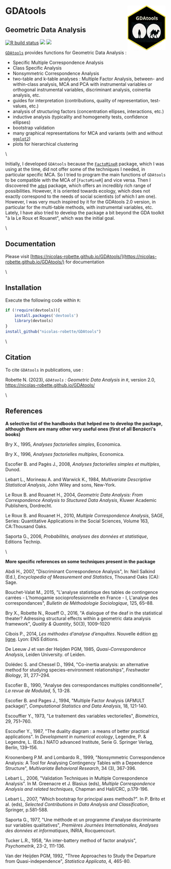 # **GDAtools** <img src="man/figures/GDAtools.png" height=140px width=120px alt="" align="right" />

## Geometric Data Analysis

<!-- badges: start -->
  [![R build status](https://github.com/nicolas-robette/GDAtools/workflows/R-CMD-check/badge.svg)](https://github.com/nicolas-robette/GDAtools/actions)
  [![](https://www.r-pkg.org/badges/version/GDAtools?color=blue)](https://cran.r-project.org/package=GDAtools)
  [![](http://cranlogs.r-pkg.org/badges/last-month/GDAtools?color=orange)](https://cran.r-project.org/package=GDAtools)
<!-- badges: end -->

[`GDAtools`](https://nicolas-robette.github.io/GDAtools/) provides functions for Geometric Data Analysis :

* Specific Multiple Correspondence Analysis
* Class Specific Analysis
* Nonsymmetric Correspondence Analysis
* two-table and k-table analyses : Multiple Factor Analysis, between- and within-class analysis, MCA and PCA with instrumental variables or orthogonal instrumental variables, discriminant analysis, coinertia analysis, etc.
* guides for interpretation (contributions, quality of representation, test-values, etc.)
* analysis of structuring factors (concentration ellipses, interactions, etc.)
* inductive analysis (typicality and homogeneity tests, confidence ellipses)
* bootstrap validation
* many graphical representations for MCA and variants (with and without [`ggplot2`](https://ggplot2.tidyverse.org/))
* plots for hierarchical clustering

\ 

Initially, I developed `GDAtools` because the [`FactoMineR`](http://factominer.free.fr/) package, which I was using at the time, did not offer some of the techniques I needed, in particular specific MCA. So I tried to program the main functions of `GDAtools` to be compatible with the MCA of [`FactoMineR`] and vice versa.
Then I discovered the [`ade4`](http://pbil.univ-lyon1.fr/ade4/home.php?lang=eng) package, which offers an incredibly rich range of possibilities. However, it is oriented towards ecology, which does not exactly correspond to the needs of social scientists (of which I am one). However, I was very much inspired by it for the GDAtools 2.0 version, in particular for the multi-table methods, with instrumental variables, etc.
Lately, I have also tried to develop the package a bit beyond the GDA toolkit "à la Le Roux et Rouanet", which was the initial goal.

\ 

## Documentation

Please visit [https://nicolas-robette.github.io/GDAtools/](https://nicolas-robette.github.io/GDAtools/) for documentation

\ 

## Installation

Execute the following code within `R`:

``` r
if (!require(devtools)){
    install.packages('devtools')
    library(devtools)
}
install_github("nicolas-robette/GDAtools")
```

\ 

## Citation

To cite `GDAtools` in publications, use :

Robette N. (2023), *`GDAtools` : Geometric Data Analysis in `R`*, version 2.0, https://nicolas-robette.github.io/GDAtools/

\ 

## References

**A selective list of the handbooks that helped me to develop the package, although there are many other very useful ones (first of all Benzécri's books)**

Bry X., 1995, *Analyses factorielles simples*, Economica.

Bry X., 1996, *Analyses factorielles multiples*, Economica.

Escofier B. and Pagès J., 2008, *Analyses factorielles simples et multiples*, Dunod.

Lebart L., Morineau A. and Warwick K., 1984, *Multivariate Descriptive Statistical Analysis*, John Wiley and sons, New-York.

Le Roux B. and Rouanet H., 2004, *Geometric Data Analysis: From Correspondence Analysis to Stuctured Data Analysis*, Kluwer Academic Publishers, Dordrecht.

Le Roux B. and Rouanet H., 2010, *Multiple Correspondence Analysis*, SAGE, Series: Quantitative Applications in the Social Sciences, Volume 163, CA:Thousand Oaks.

Saporta G., 2006, *Probabilités, analyses des données et statistique*, Editions Technip.

\ 

**More specific references on some techniques present in the package**

Abdi H., 2007, "Discriminant Correspondence Analysis", In: Neil Salkind (Ed.), *Encyclopedia of Measurement and Statistics*, Thousand Oaks (CA): Sage. 

Bouchet-Valat M., 2015, "L'analyse statistique des tables de contingence carrées - L'homogamie socioprofessionnelle en
France - I, L'analyse des correspondances", *Bulletin de Méthodologie Sociologique*, 125, 65–88. [<doi>](doi:10.1177/0759106314555655)

Bry X., Robette N., Roueff O., 2016, "A dialogue of the deaf in the statistical theater? Adressing structural effects within a geometric data analysis framework", *Quality & Quantity*, 50(3), 1009–1020 [<doi>](https://link.springer.com/article/10.1007/s11135-015-0187-z)

Cibois P., 2014, *Les méthodes d’analyse d’enquêtes*. Nouvelle édition [en ligne](http://books.openedition.org/enseditions/1443). Lyon: ENS Éditions.

De Leeuw J et van der Heijden PGM, 1985, *Quasi-Correspondence Analysis*, Leiden University.
of Leiden.

Dolédec S. and Chessel D., 1994, "Co-inertia analysis: an alternative method for studying species-environment relationships", *Freshwater Biology*, 31, 277–294.

Escofier B., 1990, "Analyse des correspondances multiples conditionnelle", *La revue de Modulad*, 5, 13-28.

Escofier B. and Pages J., 1994, "Multiple Factor Analysis (AFMULT package)", *Computational Statistics and Data Analysis*, 18, 121-140.

Escouffier Y., 1973, "Le traitement des variables vectorielles", *Biometrics*, 29, 751–760.

Escoufier Y., 1987, "The duality diagram : a means of better practical applications". In *Development in numerical ecology*, Legendre, P. & Legendre, L. (Eds.) NATO advanced Institute, Serie G. Springer Verlag, Berlin, 139–156.

Kroonenberg P.M. and Lombardo R., 1999, "Nonsymmetric Correspondence Analysis: A Tool for Analysing Contingency Tables with a Dependence Structure", *Multivariate Behavioral Research*, 34 (3), 367-396.

Lebart L., 2006, "Validation Techniques in Multiple Correspondence Analysis". In M. Greenacre et J. Blasius (eds), *Multiple Correspondence Analysis and related techniques*, Chapman and Hall/CRC, p.179-196.

Lebart L., 2007, "Which bootstrap for principal axes methods?". In P. Brito et al. (eds), *Selected Contributions in Data Analysis and Classification*, Springer, p.581-588.

Saporta G., 1977, "Une méthode et un programme d'analyse discriminante sur variables qualitatives", *Premières Journées Internationales, Analyses des données et informatiques*, INRIA, Rocquencourt.

Tucker L.R., 1958, "An inter-battery method of factor analysis", *Psychometrik*, 23-2, 111-136.

Van der Heijden PGM, 1992, "Three Approaches to Study the Departure from Quasi-independence", *Statistica Applicata*, 4, 465-80.
